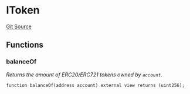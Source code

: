 # IToken
[Git Source](https://github.com/digiv3rse/protocol-contracts/blob/78826068117a4eb9f5d01837d2d88deb72b92ea0/contracts/modules/reference/TokenGatedReferenceModule.sol)


## Functions
### balanceOf

*Returns the amount of ERC20/ERC721 tokens owned by `account`.*


```solidity
function balanceOf(address account) external view returns (uint256);
```

